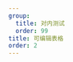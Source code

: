 ```yaml
---
group:
  title: 对内测试
  order: 99
title: 可编辑表格
order: 2
---
```



<!-- <code title="基本" src="./editableTable.tsx" /> -->
<code title="插件" src="./editableTable2.tsx" />
